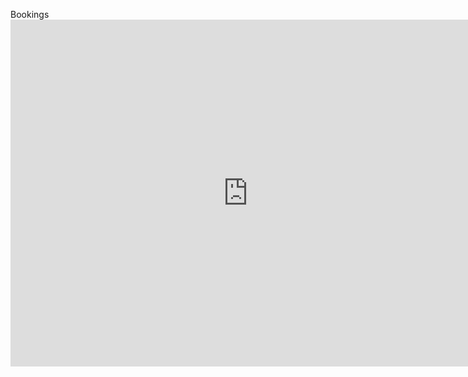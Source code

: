 Bookings
       <iframe src="https://booking.appointy.com/cityzenbrisbane
                                                /?isGadget=1" width="760px" height="555px" scrolling="auto" frameborder="0" allowtransparency="true"></iframe> 
                                                
